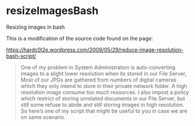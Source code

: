 # resizeImagesBash
Resizing images in bash

This is a modification of the source code found on the page: 

https://hardc0l2e.wordpress.com/2009/05/29/reduce-image-resolution-bash-script/


> One of my problem in System Administration is auto-converting images to a slight lower resolution when its stored in our File Server, Most of our JPGs are gathered from numbers of digital cameras which they only intend to store in their private network folder. A high resolution image consume too much resources.
> I also impost a policy which restrict of storing unrelated documents in our File Server, but still some refuse to abide and still storing images in high resolution. So here’s one of my script that might be useful to you in case we are on same scenario.
